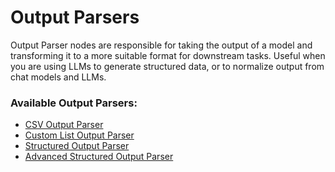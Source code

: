 # Output Parsers

Output Parser nodes are responsible for taking the output of a model and transforming it to a more suitable format for downstream tasks. Useful when you are using LLMs to generate structured data, or to normalize output from chat models and LLMs.

### Available Output Parsers:

* [CSV Output Parser](csv-output-parser.md)
* [Custom List Output Parser](custom-list-output-parser.md)
* [Structured Output Parser](structured-output-parser.md)
* [Advanced Structured Output Parser](advanced-structured-output-parser.md)
